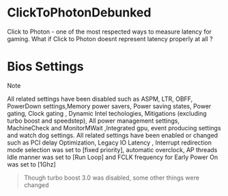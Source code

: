 # ClickToPhotonDebunked
Click to Photon - one of the most respected ways to measure latency for gaming. What if Click to Photon doesnt represent latency properly at all ?






# Bios Settings 

> [!NOTE]
> All related settings have been disabled such as  ASPM, LTR, OBFF, PowerDown settings,Memory power savers, Power saving states, Power gating, Clock gating , Dynamic Intel techologies, Mitigations (excluding turbo boost and speedstep), All power management settings, MachineCheck and MonitorMWait ,Integrated gpu, event producing settings and watch dog settings.
> All related settings have been enabled or changed such as PCI delay Optimization, Legacy IO Latency , Interrupt redirection mode selection was set to [fixed priority], automatic overclock, AP threads Idle manner was set to [Run Loop] and FCLK frequency for Early Power On was set to [1Ghz]
> 

> Though turbo boost 3.0 was disabled, some other things were changed
